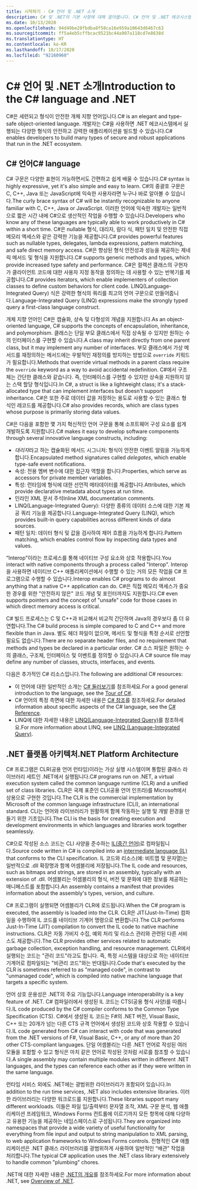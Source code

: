 ```yaml
---
title: 시작하기 - C# 언어 및 .NET 소개
description: C# 및 .NET의 기본 사항에 대해 알아봅니다. C# 언어 및 .NET 에코시스템에 대한 개요를 확인합니다.
ms.date: 10/13/2020
ms.openlocfilehash: 94d49be28fbdba8f58ca16e959a10643d6467c63
ms.sourcegitcommit: ff5a4eb5cffbcac9521bc44a907a118cd7e8638d
ms.translationtype: HT
ms.contentlocale: ko-KR
ms.lasthandoff: 10/17/2020
ms.locfileid: "92160960"
---
```

# <a name="introduction-to-the-c-language-and-net"></a><span data-ttu-id="bd616-104">C# 언어 및 .NET 소개</span><span class="sxs-lookup"><span data-stu-id="bd616-104">Introduction to the C# language and .NET</span></span>

<span data-ttu-id="bd616-105">C#은 세련되고 형식이 안전한 개체 지향 언어입니다.</span><span class="sxs-lookup"><span data-stu-id="bd616-105">C# is an elegant and type-safe object-oriented language.</span></span> <span data-ttu-id="bd616-106">개발자는 C#을 사용하면 .NET 에코시스템에서 실행되는 다양한 형식의 안전하고 강력한 애플리케이션을 빌드할 수 있습니다.</span><span class="sxs-lookup"><span data-stu-id="bd616-106">C# enables developers to build many types of secure and robust applications that run in the .NET ecosystem.</span></span>

## <a name="c-language"></a><span data-ttu-id="bd616-107">C# 언어</span><span class="sxs-lookup"><span data-stu-id="bd616-107">C# language</span></span>

<span data-ttu-id="bd616-108">C# 구문은 다양한 표현이 가능하면서도 간편하고 쉽게 배울 수 있습니다.</span><span class="sxs-lookup"><span data-stu-id="bd616-108">C# syntax is highly expressive, yet it's also simple and easy to learn.</span></span> <span data-ttu-id="bd616-109">C#의 중괄호 구문은 C, C++, Java 또는 JavaScript에 익숙한 사용자라면 누구나 바로 알아볼 수 있습니다.</span><span class="sxs-lookup"><span data-stu-id="bd616-109">The curly brace syntax of C# will be instantly recognizable to anyone familiar with C, C++, Java or JavaScript.</span></span> <span data-ttu-id="bd616-110">이러한 언어에 익숙한 개발자는 일반적으로 짧은 시간 내에 C#으로 생산적인 작업을 수행할 수 있습니다.</span><span class="sxs-lookup"><span data-stu-id="bd616-110">Developers who know any of these languages are typically able to work productively in C# within a short time.</span></span> <span data-ttu-id="bd616-111">C#은 nullable 형식, 대리자, 람다 식, 패턴 일치 및 안전한 직접 메모리 액세스와 같은 강력한 기능을 제공합니다.</span><span class="sxs-lookup"><span data-stu-id="bd616-111">C# provides powerful features such as nullable types, delegates, lambda expressions, pattern matching, and safe direct memory access.</span></span> <span data-ttu-id="bd616-112">C#은 향상된 형식 안전성과 성능을 제공하는 제네릭 메서드 및 형식을 지원합니다.</span><span class="sxs-lookup"><span data-stu-id="bd616-112">C# supports generic methods and types, which provide increased type safety and performance.</span></span> <span data-ttu-id="bd616-113">C#은 컬렉션 클래스의 구현자가 클라이언트 코드에 대한 사용자 지정 동작을 정의하는 데 사용할 수 있는 반복기를 제공합니다.</span><span class="sxs-lookup"><span data-stu-id="bd616-113">C# provides iterators, which enable implementers of collection classes to define custom behaviors for client code.</span></span> <span data-ttu-id="bd616-114">LINQ(Language-Integrated Query) 식은 강력한 형식의 쿼리를 최고의 언어 구문으로 만들어줍니다.</span><span class="sxs-lookup"><span data-stu-id="bd616-114">Language-Integrated Query (LINQ) expressions make the strongly typed query a first-class language construct.</span></span>

<span data-ttu-id="bd616-115">개체 지향 언어인 C#은 캡슐화, 상속 및 다형성의 개념을 지원합니다.</span><span class="sxs-lookup"><span data-stu-id="bd616-115">As an object-oriented language, C# supports the concepts of encapsulation, inheritance, and polymorphism.</span></span> <span data-ttu-id="bd616-116">클래스는 단일 부모 클래스에서 직접 상속될 수 있지만 원하는 수의 인터페이스를 구현할 수 있습니다.</span><span class="sxs-lookup"><span data-stu-id="bd616-116">A class may inherit directly from one parent class, but it may implement any number of interfaces.</span></span> <span data-ttu-id="bd616-117">부모 클래스에서 가상 메서드를 재정의하는 메서드에는 우발적인 재정의를 방지하는 방법으로 `override` 키워드가 필요합니다.</span><span class="sxs-lookup"><span data-stu-id="bd616-117">Methods that override virtual methods in a parent class require the `override` keyword as a way to avoid accidental redefinition.</span></span> <span data-ttu-id="bd616-118">C#에서 구조체는 간단한 클래스와 같습니다. 즉, 인터페이스를 구현할 수 있지만 상속을 지원하지 않는 스택 할당 형식입니다.</span><span class="sxs-lookup"><span data-stu-id="bd616-118">In C#, a struct is like a lightweight class; it's a stack-allocated type that can implement interfaces but doesn't support inheritance.</span></span> <span data-ttu-id="bd616-119">C#은 또한 주로 데이터 값을 저장하는 용도로 사용할 수 있는 클래스 형식인 레코드를 제공합니다.</span><span class="sxs-lookup"><span data-stu-id="bd616-119">C# also provides records, which are class types whose purpose is primarily storing data values.</span></span>

<span data-ttu-id="bd616-120">C#은 다음을 포함한 몇 가지 혁신적인 언어 구문을 통해 소프트웨어 구성 요소를 쉽게 개발하도록 지원합니다.</span><span class="sxs-lookup"><span data-stu-id="bd616-120">C# makes it easy to develop software components through several innovative language constructs, including:</span></span>

- <span data-ttu-id="bd616-121">*대리자*라고 하는 캡슐화된 메서드 시그니처: 형식이 안전한 이벤트 알림을 가능하게 합니다.</span><span class="sxs-lookup"><span data-stu-id="bd616-121">Encapsulated method signatures called *delegates*, which enable type-safe event notifications.</span></span>
- <span data-ttu-id="bd616-122">속성: 전용 멤버 변수에 대한 접근자 역할을 합니다.</span><span class="sxs-lookup"><span data-stu-id="bd616-122">Properties, which serve as accessors for private member variables.</span></span>
- <span data-ttu-id="bd616-123">특성: 런타임에 형식에 대한 선언적 메타데이터를 제공합니다.</span><span class="sxs-lookup"><span data-stu-id="bd616-123">Attributes, which provide declarative metadata about types at run time.</span></span>
- <span data-ttu-id="bd616-124">인라인 XML 문서 주석</span><span class="sxs-lookup"><span data-stu-id="bd616-124">Inline XML documentation comments.</span></span>
- <span data-ttu-id="bd616-125">LINQ(Language-Integrated Query): 다양한 종류의 데이터 소스에 대한 기본 제공 쿼리 기능을 제공합니다.</span><span class="sxs-lookup"><span data-stu-id="bd616-125">Language-Integrated Query (LINQ), which provides built-in query capabilities across different kinds of data sources.</span></span>
- <span data-ttu-id="bd616-126">패턴 일치: 데이터 형식 및 값을 검사하여 제어 흐름을 가능하게 합니다.</span><span class="sxs-lookup"><span data-stu-id="bd616-126">Pattern matching, which enables control flow by inspecting data types and values.</span></span>

<span data-ttu-id="bd616-127">“Interop”이라는 프로세스를 통해 네이티브 구성 요소와 상호 작용합니다.</span><span class="sxs-lookup"><span data-stu-id="bd616-127">You interact with native components through a process called "Interop".</span></span> <span data-ttu-id="bd616-128">Interop을 사용하면 네이티브 C++ 애플리케이션에서 수행할 수 있는 거의 모든 작업을 C# 프로그램으로 수행할 수 있습니다.</span><span class="sxs-lookup"><span data-stu-id="bd616-128">Interop enables C# programs to do almost anything that a native C++ application can do.</span></span> <span data-ttu-id="bd616-129">C#은 직접 메모리 액세스가 중요한 경우를 위한 "안전하지 않은" 코드 개념 및 포인터까지도 지원합니다.</span><span class="sxs-lookup"><span data-stu-id="bd616-129">C# even supports pointers and the concept of "unsafe" code for those cases in which direct memory access is critical.</span></span>

<span data-ttu-id="bd616-130">C# 빌드 프로세스는 C 및 C++과 비교해서 비교적 간단하며 Java의 경우보다 좀 더 유연합니다.</span><span class="sxs-lookup"><span data-stu-id="bd616-130">The C# build process is simple compared to C and C++ and more flexible than in Java.</span></span> <span data-ttu-id="bd616-131">별도 헤더 파일이 없으며, 메서드 및 형식을 특정 순서로 선언할 필요도 없습니다.</span><span class="sxs-lookup"><span data-stu-id="bd616-131">There are no separate header files, and no requirement that methods and types be declared in a particular order.</span></span> <span data-ttu-id="bd616-132">C# 소스 파일은 원하는 수의 클래스, 구조체, 인터페이스 및 이벤트를 정의할 수 있습니다.</span><span class="sxs-lookup"><span data-stu-id="bd616-132">A C# source file may define any number of classes, structs, interfaces, and events.</span></span>

<span data-ttu-id="bd616-133">다음은 추가적인 C# 리소스입니다.</span><span class="sxs-lookup"><span data-stu-id="bd616-133">The following are additional C# resources:</span></span>

- <span data-ttu-id="bd616-134">이 언어에 대한 일반적인 소개는 [C# 둘러보기](../tour-of-csharp/index.md)를 참조하세요.</span><span class="sxs-lookup"><span data-stu-id="bd616-134">For a good general introduction to the language, see the [Tour of C#](../tour-of-csharp/index.md).</span></span>
- <span data-ttu-id="bd616-135">C# 언어의 특정 측면에 대한 자세한 내용은 [C# 참조](../language-reference/index.md)를 참조하세요.</span><span class="sxs-lookup"><span data-stu-id="bd616-135">For detailed information about specific aspects of the C# language, see the [C# Reference](../language-reference/index.md).</span></span>
- <span data-ttu-id="bd616-136">LINQ에 대한 자세한 내용은 [LINQ(Language-Integrated Query)](../programming-guide/concepts/linq/index.md)를 참조하세요.</span><span class="sxs-lookup"><span data-stu-id="bd616-136">For more information about LINQ, see [LINQ (Language-Integrated Query)](../programming-guide/concepts/linq/index.md).</span></span>

## <a name="net-platform-architecture"></a><span data-ttu-id="bd616-137">.NET 플랫폼 아키텍처</span><span class="sxs-lookup"><span data-stu-id="bd616-137">.NET Platform Architecture</span></span>

<span data-ttu-id="bd616-138">C# 프로그램은 CLR(공용 언어 런타임)이라는 가상 실행 시스템이며 통합된 클래스 라이브러리 세트인 .NET에서 실행됩니다.</span><span class="sxs-lookup"><span data-stu-id="bd616-138">C# programs run on .NET, a virtual execution system called the common language runtime (CLR) and a unified set of class libraries.</span></span> <span data-ttu-id="bd616-139">CLR은 국제 표준인 CLI(공용 언어 인프라)를 Microsoft에서 상용으로 구현한 것입니다.</span><span class="sxs-lookup"><span data-stu-id="bd616-139">The CLR is the commercial implementation by Microsoft of the common language infrastructure (CLI), an international standard.</span></span> <span data-ttu-id="bd616-140">CLI는 언어와 라이브러리가 원활하게 함께 작동하는 실행 및 개발 환경을 만들기 위한 기초입니다.</span><span class="sxs-lookup"><span data-stu-id="bd616-140">The CLI is the basis for creating execution and development environments in which languages and libraries work together seamlessly.</span></span>

<span data-ttu-id="bd616-141">C#으로 작성된 소스 코드는 CLI 사양을 준수하는 [IL(중간 언어)](../../standard/managed-code.md)로 컴파일됩니다.</span><span class="sxs-lookup"><span data-stu-id="bd616-141">Source code written in C# is compiled into an [intermediate language (IL)](../../standard/managed-code.md) that conforms to the CLI specification.</span></span> <span data-ttu-id="bd616-142">IL 코드와 리소스(예: 비트맵 및 문자열)는 일반적으로 .dll 확장명과 함께 어셈블리에 저장됩니다.</span><span class="sxs-lookup"><span data-stu-id="bd616-142">The IL code and resources, such as bitmaps and strings, are stored in an assembly, typically with an extension of .dll.</span></span> <span data-ttu-id="bd616-143">어셈블리는 어셈블리의 형식, 버전 및 문화에 대한 정보를 제공하는 매니페스트를 포함합니다.</span><span class="sxs-lookup"><span data-stu-id="bd616-143">An assembly contains a manifest that provides information about the assembly's types, version, and culture.</span></span>

<span data-ttu-id="bd616-144">C# 프로그램이 실행되면 어셈블리가 CLR에 로드됩니다.</span><span class="sxs-lookup"><span data-stu-id="bd616-144">When the C# program is executed, the assembly is loaded into the CLR.</span></span> <span data-ttu-id="bd616-145">CLR은 JIT(Just-In-Time) 컴파일을 수행하여 IL 코드를 네이티브 기계어 명령으로 변환합니다.</span><span class="sxs-lookup"><span data-stu-id="bd616-145">The CLR performs Just-In-Time (JIT) compilation to convert the IL code to native machine instructions.</span></span> <span data-ttu-id="bd616-146">CLR은 자동 가비지 수집, 예외 처리 및 리소스 관리와 관련된 다른 서비스도 제공합니다.</span><span class="sxs-lookup"><span data-stu-id="bd616-146">The CLR provides other services related to automatic garbage collection, exception handling, and resource management.</span></span> <span data-ttu-id="bd616-147">CLR에서 실행되는 코드는 "관리 코드"라고도 합니다. 즉, 특정 시스템을 대상으로 하는 네이티브 기계어로 컴파일되는 "비관리 코드"와는 반대됩니다.</span><span class="sxs-lookup"><span data-stu-id="bd616-147">Code that's executed by the CLR is sometimes referred to as "managed code", in contrast to "unmanaged code", which is compiled into native machine language that targets a specific system.</span></span>

<span data-ttu-id="bd616-148">언어 상호 운용성은 .NET의 주요 기능입니다.</span><span class="sxs-lookup"><span data-stu-id="bd616-148">Language interoperability is a key feature of .NET.</span></span> <span data-ttu-id="bd616-149">C# 컴파일러에서 생성된 IL 코드는 CTS(공용 형식 사양)를 따릅니다.</span><span class="sxs-lookup"><span data-stu-id="bd616-149">IL code produced by the C# compiler conforms to the Common Type Specification (CTS).</span></span> <span data-ttu-id="bd616-150">C#에서 생성된 IL 코드는 F#의 .NET 버전, Visual Basic, C++ 또는 20개가 넘는 다른 CTS 규격 언어에서 생성된 코드와 상호 작용할 수 있습니다.</span><span class="sxs-lookup"><span data-stu-id="bd616-150">IL code generated from C# can interact with code that was generated from the .NET versions of F#, Visual Basic, C++, or any of more than 20 other CTS-compliant languages.</span></span> <span data-ttu-id="bd616-151">단일 어셈블리는 다른 .NET 언어로 작성된 여러 모듈을 포함할 수 있고 형식은 마치 같은 언어로 작성된 것처럼 서로를 참조할 수 있습니다.</span><span class="sxs-lookup"><span data-stu-id="bd616-151">A single assembly may contain multiple modules written in different .NET languages, and the types can reference each other as if they were written in the same language.</span></span>

<span data-ttu-id="bd616-152">런타임 서비스 외에도 .NET에는 광범위한 라이브러리가 포함되어 있습니다.</span><span class="sxs-lookup"><span data-stu-id="bd616-152">In addition to the run time services, .NET also includes extensive libraries.</span></span> <span data-ttu-id="bd616-153">이러한 라이브러리는 다양한 워크로드를 지원합니다.</span><span class="sxs-lookup"><span data-stu-id="bd616-153">These libraries support many different workloads.</span></span> <span data-ttu-id="bd616-154">이들은 파일 입/출력부터 문자열 조작, XML 구문 분석, 웹 애플리케이션 프레임워크, Windows Forms 컨트롤에 이르기까지 모든 항목에 대해 다양하고 유용한 기능을 제공하는 네임스페이스로 구성됩니다.</span><span class="sxs-lookup"><span data-stu-id="bd616-154">They are organized into namespaces that provide a wide variety of useful functionality for everything from file input and output to string manipulation to XML parsing, to web application frameworks to Windows Forms controls.</span></span> <span data-ttu-id="bd616-155">전형적인 C# 애플리케이션은 .NET 클래스 라이브러리를 광범위하게 사용하여 일반적인 “배관” 작업을 처리합니다.</span><span class="sxs-lookup"><span data-stu-id="bd616-155">The typical C# application uses the .NET class library extensively to handle common "plumbing" chores.</span></span>

<span data-ttu-id="bd616-156">.NET에 대한 자세한 내용은 [.NET의 개요](../../core/introduction.md)를 참조하세요.</span><span class="sxs-lookup"><span data-stu-id="bd616-156">For more information about .NET, see [Overview of .NET](../../core/introduction.md).</span></span>
